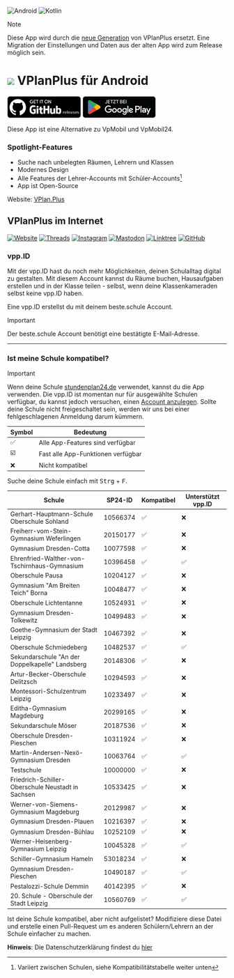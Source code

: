 ![Android](https://img.shields.io/badge/Android-3DDC84?style=for-the-badge&logo=android&logoColor=white)
![Kotlin](https://img.shields.io/badge/kotlin-%237F52FF.svg?style=for-the-badge&logo=kotlin&logoColor=white)

> [!NOTE]
> Diese App wird durch die [neue Generation](https://github.com/VPlanPlus-Project/app) von VPlanPlus ersetzt. Eine Migration der Einstellungen und Daten aus der alten App wird zum Release möglich sein.

# <img src="https://vplan.plus/favicon.svg" height="35px"> VPlanPlus für Android

[<img src="https://raw.githubusercontent.com/Julius-Babies/Julius-Babies/main/static/ghreleases.png" alt="Get it on Github Releases" height="50px">](https://github.com/Julius-Babies/VPlanPlus/releases)
[<img src="https://raw.githubusercontent.com/Julius-Babies/Julius-Babies/main/static/googleplay.png" alt="Get it on Github Releases" height="50px">](https://play.google.com/store/apps/details?id=es.jvbabi.vplanplus)<br />

Diese App ist eine Alternative zu VpMobil und VpMobil24.

### Spotlight-Features

- Suche nach unbelegten Räumen, Lehrern und Klassen
- Modernes Design
- Alle Features der Lehrer-Accounts mit Schüler-Accounts[^1]
- App ist Open-Source

Website: [VPlan.Plus](https://vplan.plus)

## VPlanPlus im Internet
[![Website](https://img.shields.io/badge/website-005792?style=for-the-badge&logo=About.me&logoColor=white)](https://vplan.plus)
[![Threads](https://img.shields.io/badge/Threads-212121?style=for-the-badge&logo=Threads&logoColor=white)](https://www.threads.net/@vplanplus)
[![Instagram](https://img.shields.io/badge/Instagram-E4405F?style=for-the-badge&logo=instagram&logoColor=white)](https://www.instagram.com/vplanplus)
[![Mastodon](https://img.shields.io/badge/Mastodon-6364FF?style=for-the-badge&logo=Mastodon&logoColor=white)](https://mastodon.social/@vpp_app)
[![Linktree](https://img.shields.io/badge/linktree-39E09B?style=for-the-badge&logo=linktree&logoColor=white)](https://linktr.ee/vplanplus)
[![GitHub](https://img.shields.io/badge/GitHub-232323?style=for-the-badge&logo=github&logoColor=white)](https://github.com/VPlanPlus-Project/)

### vpp.ID

Mit der vpp.ID hast du noch mehr Möglichkeiten, deinen Schulalltag digital zu gestalten. Mit diesem Account kannst du
Räume buchen, Hausaufgaben erstellen und in der Klasse teilen - selbst, wenn deine Klassenkameraden selbst keine vpp.ID
haben.

Eine vpp.ID erstellst du mit deinem beste.schule Account.

> [!IMPORTANT]
> Der beste.schule Account benötigt eine bestätigte E-Mail-Adresse.

[^1]: Variiert zwischen Schulen, siehe Kompatibilitätstabelle weiter unten
<hr />

### Ist meine Schule kompatibel?

> [!IMPORTANT]
> Wenn deine Schule [stundenplan24.de](https://stundenplan24.de) verwendet, kannst du die App verwenden. Die vpp.ID ist
> momentan nur für ausgewählte Schulen verfügbar, du kannst jedoch versuchen,
> einen [Account anzulegen](https://vplan.plus/id). Sollte deine Schule nicht freigeschaltet sein, werden wir uns
> bei einer fehlgeschlagenen Anmeldung darum kümmern.

| Symbol | Bedeutung                          |
|--------|------------------------------------|
| ✅      | Alle App-Features sind verfügbar   |
| ☑️️️   | Fast alle App-Funktionen verfügbar |
| ❌      | Nicht kompatibel                   |

[^2]: Zu Beginn sind Lehrer oder Räume nicht immer vollständig, dieses Problem behebt sich bei Nutzung der App über
einige Tage.

Suche deine Schule einfach mit <kbd>Strg</kbd> + <kbd>F</kbd>.

| Schule                                                                                                                           | SP24-ID  | Kompatibel | Unterstützt vpp.ID |
|----------------------------------------------------------------------------------------------------------------------------------|----------|------------|--------------------|
| Gerhart-Hauptmann-Schule Oberschule Sohland                                                                                      | 10566374 | ✅          | ❌                  |
| Freiherr-vom-Stein-Gymnasium Weferlingen                                                                                         | 20150177 | ✅          | ❌                  |
| Gymnasium Dresden-Cotta                                                                                                          | 10077598 | ✅          | ❌                  |
| Ehrenfried-Walther-von-Tschirnhaus-Gymnasium                                                                                     | 10396458 | ✅          | ✅                  |
| Oberschule Pausa                                                                                                                 | 10204127 | ✅          | ❌                  |
| Gymnasium "Am Breiten Teich" Borna                                                                                               | 10048477 | ✅          | ❌                  |
| Oberschule Lichtentanne                                                                                                          | 10524931 | ✅          | ❌                  |
| Gymnasium Dresden-Tolkewitz                                                                                                      | 10499483 | ✅          | ❌                  |
| Goethe-Gymnasium der Stadt Leipzig                                                                                               | 10467392 | ✅          | ❌                  |
| Oberschule Schmiedeberg                                                                                                          | 10482537 | ✅          | ✅                  |
| Sekundarschule "An der Doppelkapelle" Landsberg                                                                                  | 20148306 | ✅          | ❌                  |
| Artur-Becker-Oberschule Delitzsch                                                                                                | 10294593 | ✅          | ❌                  |
| Montessori-Schulzentrum Leipzig                                                                                                  | 10233497 | ✅          | ❌                  |
| Editha-Gymnasium Magdeburg                                                                                                       | 20299165 | ✅          | ❌                  |
| Sekundarschule Möser                                                                                                             | 20187536 | ✅          | ❌                  |
| Oberschule Dresden-Pieschen                                                                                                      | 10311924 | ✅          | ❌                  |
| Martin-Andersen-Nexö-Gymnasium Dresden                                                                                           | 10063764 | ✅          | ✅                  |
| Testschule                                                                                                                       | 10000000 | ✅️          | ❌                  |
| Friedrich-Schiller-Oberschule Neustadt in Sachsen                                                                                | 10533425 | ✅          | ❌                  |
| Werner-von-Siemens-Gymnasium Magdeburg                                                                                           | 20129987 | ✅          | ❌                  |
| Gymnasium Dresden-Plauen                                                                                                         | 10216397 | ✅          | ❌                  |
| Gymnasium Dresden-Bühlau                                                                                                         | 10252109 | ✅          | ❌                  |
| Werner-Heisenberg-Gymnasium Leipzig                                                                                              | 10045328 | ✅          | ✅                  |
| Schiller-Gymnasium Hameln                                                                                                        | 53018234 | ✅          | ❌                  |
| Gymnasium Dresden-Pieschen                                                                                                       | 10490187 | ✅          | ✅                  |
| Pestalozzi-Schule Demmin                                                                                                         | 40142395 | ✅          | ❌                  |
| 20. Schule - Oberschule der Stadt Leipzig                                                                                        | 10560769 | ✅          | ✅                  |

Ist deine Schule kompatibel, aber nicht aufgelistet? Modifiziere diese Datei und erstelle einen Pull-Request um es
anderen Schülern/Lehrern an der Schule einfacher zu machen.

**Hinweis**: Die Datenschutzerklärung findest
du [hier](https://vplan.plus/privacy)
